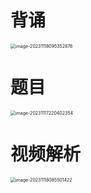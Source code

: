 # 背诵

<img src="https://cvp.oss-cn-shanghai.aliyuncs.com/picgo/202311180953048.png" alt="image-20231118095352876" style="zoom:50%;" />



# 题目

<img src="https://cvp.oss-cn-shanghai.aliyuncs.com/picgo/202311172204409.png" alt="image-20231117220402354" style="zoom:50%;" />



# 视频解析

<img src="https://cvp.oss-cn-shanghai.aliyuncs.com/picgo/202311180855719.png" alt="image-20231118085501422" style="zoom:50%;" />



